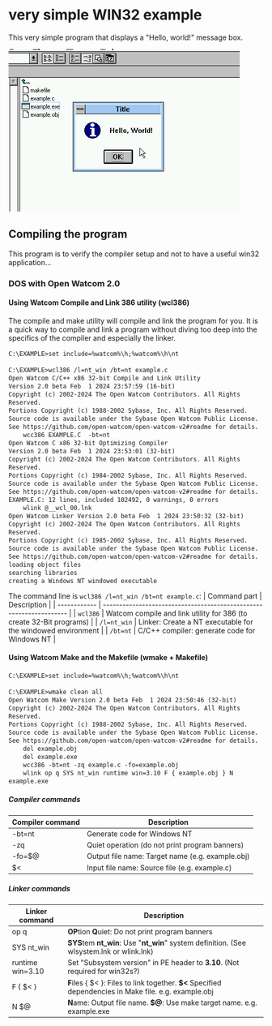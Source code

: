 # very simple WIN32 example
This very simple program that displays a "Hello, world!" message box.

![win32s](screenshot_win32s.png)

## Compiling the program
This program is to verify the compiler setup and not to have a useful win32 application...

### DOS with Open Watcom 2.0
#### Using Watcom Compile and Link 386 utility (wcl386)
The compile and make utility will compile and link the program for you.
It is a quick way to compile and link a program without diving too deep into the
specifics of the compiler and especially the linker.

```
C:\EXAMPLE>set include=%watcom%\h;%watcom%\h\nt

C:\EXAMPLE>wcl386 /l=nt_win /bt=nt example.c
Open Watcom C/C++ x86 32-bit Compile and Link Utility
Version 2.0 beta Feb  1 2024 23:57:59 (16-bit)
Copyright (c) 2002-2024 The Open Watcom Contributors. All Rights Reserved.
Portions Copyright (c) 1988-2002 Sybase, Inc. All Rights Reserved.
Source code is available under the Sybase Open Watcom Public License.
See https://github.com/open-watcom/open-watcom-v2#readme for details.
	wcc386 EXAMPLE.C  -bt=nt
Open Watcom C x86 32-bit Optimizing Compiler
Version 2.0 beta Feb  1 2024 23:53:01 (32-bit)
Copyright (c) 2002-2024 The Open Watcom Contributors. All Rights Reserved.
Portions Copyright (c) 1984-2002 Sybase, Inc. All Rights Reserved.
Source code is available under the Sybase Open Watcom Public License.
See https://github.com/open-watcom/open-watcom-v2#readme for details.
EXAMPLE.C: 12 lines, included 102492, 0 warnings, 0 errors
	wlink @__wcl_00.lnk
Open Watcom Linker Version 2.0 beta Feb  1 2024 23:50:32 (32-bit)
Copyright (c) 2002-2024 The Open Watcom Contributors. All Rights Reserved.
Portions Copyright (c) 1985-2002 Sybase, Inc. All Rights Reserved.
Source code is available under the Sybase Open Watcom Public License.
See https://github.com/open-watcom/open-watcom-v2#readme for details.
loading object files
searching libraries
creating a Windows NT windowed executable
```

The command line is `wcl386 /l=nt_win /bt=nt example.c`:
| Command part | Description                                                         |
| ------------ | ------------------------------------------------------------------- |
| `wcl386`     | Watcom compile and link utility for 386 (to create 32-Bit programs) |
| `/l=nt_win`  | Linker: Create a NT executable for the windowed environment         |
| `/bt=nt`     | C/C++ compiler: generate code for Windows NT                        |

#### Using Watcom Make and the Makefile (wmake + Makefile)

```
C:\EXAMPLE>set include=%watcom%\h;%watcom%\h\nt

C:\EXAMPLE>wmake clean all
Open Watcom Make Version 2.0 beta Feb  1 2024 23:50:46 (32-bit)
Copyright (c) 2002-2024 The Open Watcom Contributors. All Rights Reserved.
Portions Copyright (c) 1988-2002 Sybase, Inc. All Rights Reserved.
Source code is available under the Sybase Open Watcom Public License.
See https://github.com/open-watcom/open-watcom-v2#readme for details.
	del example.obj
	del example.exe
	wcc386 -bt=nt -zq example.c -fo=example.obj
	wlink op q SYS nt_win runtime win=3.10 F { example.obj } N example.exe
```

##### Compiler commands
| Compiler command | Description                                      |
| ---------------- | ------------------------------------------------ |
| -bt=nt           | Generate code for Windows NT                     |
| -zq              | Quiet operation (do not print program banners)   |
| -fo=$@           | Output file name: Target name (e.g. example.obj) |
| $<               | Input file name: Source file (e.g. example.c)    |

##### Linker commands
| Linker command   | Description                                                                                            |
| ---------------- | ------------------------------------------------------------------------------------------------------ |
| op q             | **OP**tion **Q**uiet: Do not print program banners                                                     |
| SYS nt_win       | **SYS**tem **nt_win**: Use "**nt_win**" system definition. (See wlsystem.lnk or wlink.lnk)             |
| runtime win=3.10 | Set "Subsystem version" in PE header to **3.10**. (Not required for win32s?)                           |
| F { $< }         | **F**iles { $< }: Files to link together. **$<** Specified dependencies in Make file. e.g. example.obj |
| N $@             | **N**ame: Output file name. **$@**: Use make target name. e.g. example.exe                             |
